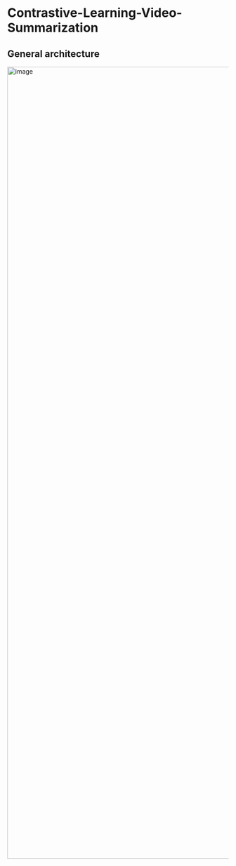 # Contrastive-Learning-Video-Summarization
## General architecture
<img width="1953" height="1806" alt="image" src="https://github.com/user-attachments/assets/3e6864b3-b2cc-4380-a32d-f8620d0f0fe8" />
